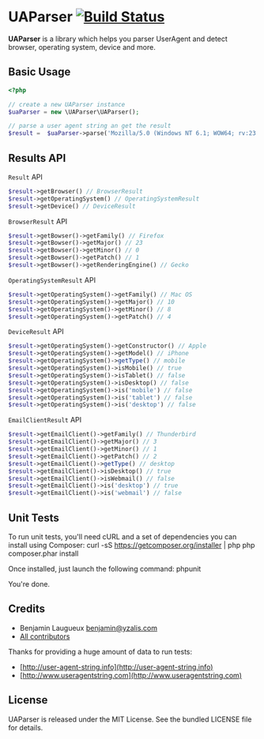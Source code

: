 # UAParser [![Build Status](https://secure.travis-ci.org/yzalis/UAParser.png)](http://travis-ci.org/yzalis/UAParser)

**UAParser** is a library which helps you parser UserAgent and detect browser, operating system, device and more. 

## Basic Usage
```php
<?php

// create a new UAParser instance
$uaParser = new \UAParser\UAParser();

// parse a user agent string an get the result
$result =  $uaParser->parse('Mozilla/5.0 (Windows NT 6.1; WOW64; rv:23.0) Gecko/20130406 Firefox/23.0.1');
```

## Results API

`Result` API
```php
$result->getBrowser() // BrowserResult
$result->getOperatingSystem() // OperatingSystemResult
$result->getDevice() // DeviceResult
```

`BrowserResult` API
```php
$result->getBowser()->getFamily() // Firefox
$result->getBowser()->getMajor() // 23
$result->getBowser()->getMinor() // 0
$result->getBowser()->getPatch() // 1
$result->getBowser()->getRenderingEngine() // Gecko
```

`OperatingSystemResult` API
```php
$result->getOperatingSystem()->getFamily() // Mac OS
$result->getOperatingSystem()->getMajor() // 10
$result->getOperatingSystem()->getMinor() // 8
$result->getOperatingSystem()->getPatch() // 4
```

`DeviceResult` API
```php
$result->getOperatingSystem()->getConstructor() // Apple
$result->getOperatingSystem()->getModel() // iPhone
$result->getOperatingSystem()->getType() // mobile
$result->getOperatingSystem()->isMobile() // true
$result->getOperatingSystem()->isTablet() // false
$result->getOperatingSystem()->isDesktop() // false
$result->getOperatingSystem()->is('mobile') // false
$result->getOperatingSystem()->is('tablet') // false
$result->getOperatingSystem()->is('desktop') // false
```

`EmailClientResult` API
```php
$result->getEmailClient()->getFamily() // Thunderbird
$result->getEmailClient()->getMajor() // 3
$result->getEmailClient()->getMinor() // 1
$result->getEmailClient()->getPatch() // 2
$result->getEmailClient()->getType() // desktop
$result->getEmailClient()->isDesktop() // true
$result->getEmailClient()->isWebmail() // false
$result->getEmailClient()->is('desktop') // true
$result->getEmailClient()->is('webmail') // false
```

## Unit Tests

To run unit tests, you'll need cURL and a set of dependencies you can install using Composer:
    curl -sS https://getcomposer.org/installer | php
    php composer.phar install

Once installed, just launch the following command:
    phpunit

You're done.

## Credits

* Benjamin Laugueux <benjamin@yzalis.com>
* [All contributors](https://github.com/yzalis/UAParser/contributors)

Thanks for providing a huge amount of data to run tests:
* [http://user-agent-string.info](http://user-agent-string.info)
* [http://www.useragentstring.com](http://www.useragentstring.com)

## License

UAParser is released under the MIT License. See the bundled LICENSE file for details.